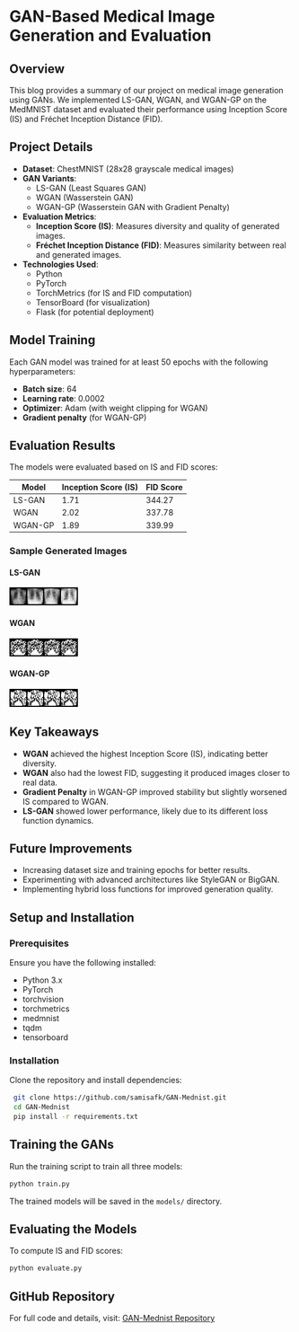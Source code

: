 # GAN-Based Medical Image Generation and Evaluation

## Overview
This blog provides a summary of our project on medical image generation using GANs. We implemented LS-GAN, WGAN, and WGAN-GP on the MedMNIST dataset and evaluated their performance using Inception Score (IS) and Fréchet Inception Distance (FID).

## Project Details
- **Dataset**: ChestMNIST (28x28 grayscale medical images)
- **GAN Variants**:
  - LS-GAN (Least Squares GAN)
  - WGAN (Wasserstein GAN)
  - WGAN-GP (Wasserstein GAN with Gradient Penalty)
- **Evaluation Metrics**:
  - **Inception Score (IS)**: Measures diversity and quality of generated images.
  - **Fréchet Inception Distance (FID)**: Measures similarity between real and generated images.
- **Technologies Used**:
  - Python
  - PyTorch
  - TorchMetrics (for IS and FID computation)
  - TensorBoard (for visualization)
  - Flask (for potential deployment)

## Model Training
Each GAN model was trained for at least 50 epochs with the following hyperparameters:
- **Batch size**: 64
- **Learning rate**: 0.0002
- **Optimizer**: Adam (with weight clipping for WGAN)
- **Gradient penalty** (for WGAN-GP)

## Evaluation Results
The models were evaluated based on IS and FID scores:

| Model     | Inception Score (IS) | FID Score |
|-----------|----------------------|------------|
| LS-GAN    | 1.71                 | 344.27     |
| WGAN      | 2.02                 | 337.78     |
| WGAN-GP   | 1.89                 | 339.99     |

### Sample Generated Images
#### LS-GAN
![LS-GAN Output](https://github.com/samisafk/GAN-Mednist/blob/main/generated/LS-GAN_epoch_49.png)

#### WGAN
![WGAN Output](https://github.com/samisafk/GAN-Mednist/blob/main/generated/WGAN_epoch_49.png)

#### WGAN-GP
![WGAN-GP Output](https://github.com/samisafk/GAN-Mednist/blob/main/generated/WGAN-GP_epoch_49.png)

## Key Takeaways
- **WGAN** achieved the highest Inception Score (IS), indicating better diversity.
- **WGAN** also had the lowest FID, suggesting it produced images closer to real data.
- **Gradient Penalty** in WGAN-GP improved stability but slightly worsened IS compared to WGAN.
- **LS-GAN** showed lower performance, likely due to its different loss function dynamics.

## Future Improvements
- Increasing dataset size and training epochs for better results.
- Experimenting with advanced architectures like StyleGAN or BigGAN.
- Implementing hybrid loss functions for improved generation quality.

## Setup and Installation
### Prerequisites
Ensure you have the following installed:
- Python 3.x
- PyTorch
- torchvision
- torchmetrics
- medmnist
- tqdm
- tensorboard

### Installation
Clone the repository and install dependencies:
```bash
 git clone https://github.com/samisafk/GAN-Mednist.git
 cd GAN-Mednist
 pip install -r requirements.txt
```

## Training the GANs
Run the training script to train all three models:
```bash
python train.py
```
The trained models will be saved in the `models/` directory.

## Evaluating the Models
To compute IS and FID scores:
```bash
python evaluate.py
```

## GitHub Repository
For full code and details, visit: [GAN-Mednist Repository](https://github.com/samisafk/GAN-Mednist)

